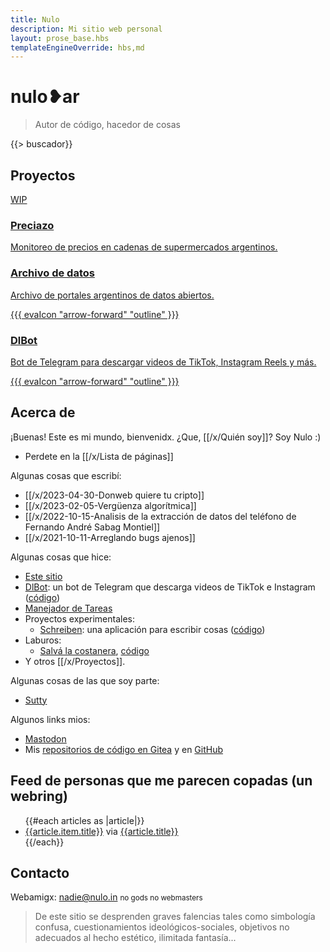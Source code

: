 ```yaml
---
title: Nulo
description: Mi sitio web personal
layout: prose_base.hbs
templateEngineOverride: hbs,md
---
```


# nulo❥ar

> Autor de código, hacedor de cosas

{{> buscador}}

## Proyectos

<div class="not-prose grid grid-cols-2 md:grid-cols-3 gap-4">
  <a href="https://preciazo.experimentos.nulo.ar" class="rounded-2xl shadow hover:shadow-lg transition-shadow bg-neutral-50 text-neutral-900 dark:bg-neutral-900 dark:text-neutral-100 relative overflow-hidden">
    <!-- <span class="absolute bottom-2 left-2 *:size-20 block">
      {{{ bootstrapIcon "cart4" }}}
    </span> -->
    <!-- <div class="absolute bottom-0 right-0 size-32 flex content-end flex-col"> -->
    <div class="bg-hazard w-64 font-black leading-none text-xl text-white text-center -rotate-45 z-20 absolute bottom-[10%] right-[-6rem]">WIP</div>
    <!-- </div> -->
    <div class="flex flex-col justify-between bg-neutral-50/85 dark:bg-neutral-800/85 z-10 relative h-full p-4">
      <div class="flex flex-col gap-2 px-1">
        <h3 class="font-semibold text-2xl">Preciazo</h3>
        <p class="leading-5">Monitoreo de precios en cadenas de supermercados argentinos.</p>
      </div>
    </div>
  </a>
  <a href="https://datos.nulo.ar" class="rounded-2xl shadow hover:shadow-lg transition-shadow bg-neutral-50 text-neutral-900 dark:bg-neutral-900 dark:text-neutral-100 relative overflow-hidden">
    <!-- <span class="absolute bottom-2 left-2 *:size-20 block">
      {{{ bootstrapIcon "cart4" }}}
    </span> -->
    <div class="flex flex-col justify-between bg-neutral-50/85 dark:bg-neutral-800/85 z-10 relative h-full p-4">
      <div class="flex flex-col gap-2 px-1">
        <h3 class="font-semibold text-2xl">Archivo de datos</h3>
        <p class="leading-5">Archivo de portales argentinos de datos abiertos.</p>
      </div>
      <span class="size-8 block justify-self-end place-self-end">
        {{{ evaIcon "arrow-forward" "outline" }}}
      </span>
    </div>
  </a>
  <a href="/dlbot/" class="rounded-2xl shadow hover:shadow-lg transition-shadow bg-neutral-50 text-neutral-900 dark:bg-neutral-900 dark:text-neutral-100 relative overflow-hidden">
    <!-- <span class="absolute bottom-2 left-2 *:size-20 block">
      {{{ bootstrapIcon "cart4" }}}
    </span> -->
    <div class="flex flex-col justify-between bg-neutral-50/85 dark:bg-neutral-800/85 z-10 relative h-full p-4">
      <div class="flex flex-col gap-2 px-1">
        <h3 class="font-semibold text-2xl">DlBot</h3>
        <p class="leading-5">Bot de Telegram para descargar videos de TikTok, Instagram Reels y más.</p>
      </div>
      <span class="size-8 block justify-self-end place-self-end">
        {{{ evaIcon "arrow-forward" "outline" }}}
      </span>
    </div>
  </a>
</div>

## Acerca de

¡Buenas! Este es mi mundo, bienvenidx. ¿Que, [[/x/Quién soy]]? Soy Nulo :)

-   Perdete en la [[/x/Lista de páginas]]

Algunas cosas que escribí:

-   [[/x/2023-04-30-Donweb quiere tu cripto]]
-   [[/x/2023-02-05-Vergüenza algorítmica]]
-   [[/x/2022-10-15-Analisis de la extracción de datos del teléfono de Fernando André Sabag Montiel]]
-   [[/x/2021-10-11-Arreglando bugs ajenos]]

Algunas cosas que hice:

-   [Este sitio](https://github.com/catdevnull/nulo.ar)
-   [DlBot](https://t.me/dlthefourthbot): un bot de Telegram que descarga videos de TikTok e Instagram ([código](https://gitea.nulo.in/Nulo/dlbot4))
-   [Manejador de Tareas](https://tareas.nulo.in)
-   Proyectos experimentales:
    -   [Schreiben](https://beta.schreiben.nulo.ar): una aplicación para escribir cosas ([código](https://gitea.nulo.in/Nulo/schreiben))
-   Laburos:
    -   [Salvá la costanera](https://salva-la-costanera.netlify.app/), [código](https://gitea.nulo.in/Nulo/salva-la-costanera)
-   Y otros [[/x/Proyectos]].

Algunas cosas de las que soy parte:

-   [Sutty](https://sutty.coop.ar/)

Algunos links mios:

-   <a rel="me noopener noreferrer" href="https://todon.eu/@Nulo">Mastodon</a>
-   Mis [repositorios de código en Gitea](https://gitea.nulo.in/Nulo) y en [GitHub](https://github.com/catdevnull)

## Feed de personas que me parecen copadas (un webring)

<ul>
  {{#each articles as |article|}}
    <li class="article">
      <a href="{{relativeLink article.item.link article.baseUrl}}" target="_blank" rel="noopener">{{article.item.title}}</a>
      via
      <a href="{{article.link}}">{{article.title}}</a>
    </li>
  {{/each}}
</ul>

## Contacto

Webamigx: [nadie@nulo.in](mailto:nadie@nulo.in) <small>no gods no webmasters</small>

> De este sitio se desprenden graves falencias tales como simbología confusa, cuestionamientos ideológicos-sociales, objetivos no adecuados al hecho estético, ilimitada fantasía...
